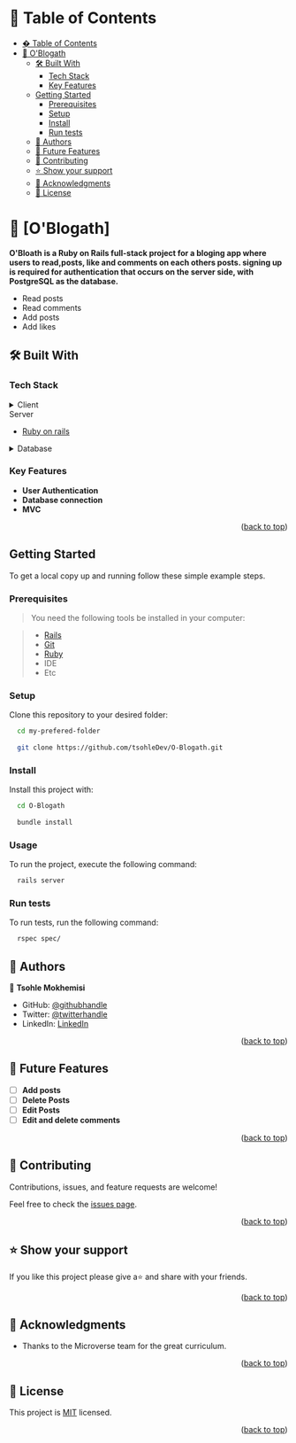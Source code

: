 <a name="readme-top"></a>

# 📗 Table of Contents

- [� Table of Contents](#-table-of-contents)
- [📖 O'Blogath](#-blog-app)
  - [🛠 Built With ](#-built-with-)
    - [Tech Stack ](#tech-stack-)
    - [Key Features ](#key-features-)
  - [Getting Started](#getting-started)
    - [Prerequisites](#prerequisites)
    - [Setup](#setup)
    - [Install](#install)
    - [Run tests](#run-tests)
  - [👥 Authors ](#-authors-)
  - [🔭 Future Features ](#-future-features-)
  - [🤝 Contributing ](#-contributing-)
  - [⭐️ Show your support ](#️-show-your-support-)
  - [🙏 Acknowledgments ](#-acknowledgments-)
  - [📝 License ](#-license-)

<!-- PROJECT DESCRIPTION -->

# 📖 [O'Blogath] <a name="about-project"></a>

**O'Bloath is a Ruby on Rails full-stack project for a bloging app where users to read,posts, like and comments on each others posts. signing up is required for authentication that occurs on the server side, with PostgreSQL as the database.**
  <ul>
    <li>Read posts </li>
    <li>Read comments </li>
    <li>Add posts</li>   
    <li>Add likes</li> 
  </ul>

## 🛠 Built With <a name="built-with"></a>

### Tech Stack <a name="tech-stack"></a>

<details>
<summary>Client</summary>
  <ul>
    <li><a href="https://rubyonrails.org/">HTML(.erb)</a></li>
    <li><a href="https://rubyonrails.org/">CSS</a></li>
  </ul>
</details>

<summary>Server</summary>
  <ul>
    <li><a href="https://rubyonrails.org/">Ruby on rails</a></li>
  </ul>
</details>

<details>
<summary>Database</summary>
  <ul>
    <li><a href="https://www.postgresql.org/">PostgreSQL</a></li>
  </ul>
</details>

<!-- Features -->

### Key Features <a name="key-features"></a>

- **User Authentication**
- **Database connection**
- **MVC**
<p align="right">(<a href="#readme-top">back to top</a>)</p>

## Getting Started

To get a local copy up and running follow these simple example steps.

### Prerequisites

> You need the following tools be installed in your computer:

> - [Rails](https://guides.rubyonrails.org/)
> - [Git](https://www.linode.com/docs/guides/how-to-install-git-on-linux-mac-and-windows/)
> - [Ruby](https://github.com/microverseinc/curriculum-ruby/blob/main/simple-ruby/articles/ruby_installation_instructions.md)
> - IDE
> - Etc

### Setup

Clone this repository to your desired folder:

```sh
  cd my-prefered-folder
  
  git clone https://github.com/tsohleDev/O-Blogath.git
```

### Install

Install this project with:

```sh
  cd O-Blogath
  
  bundle install
```

### Usage

To run the project, execute the following command:

```sh
  rails server
```

### Run tests

To run tests, run the following command:


```sh
  rspec spec/
```

<!-- AUTHORS -->

## 👥 Authors <a name="authors"></a>

👤 **Tsohle Mokhemisi**

- GitHub: [@githubhandle](https://github.com/tsohleDev2)
- Twitter: [@twitterhandle](https://twitter.com/RealTsohle)
- LinkedIn: [LinkedIn](https://www.linkedin.com/in/tsohle-mokhemisi-3687401b2/)


<p align="right">(<a href="#readme-top">back to top</a>)</p>

<!-- FUTURE FEATURES -->

## 🔭 Future Features <a name="future-features"></a>

- [ ] **Add posts**
- [ ] **Delete Posts**
- [ ] **Edit Posts**
- [ ] **Edit and delete comments**

<p align="right">(<a href="#readme-top">back to top</a>)</p>

<!-- CONTRIBUTING -->

## 🤝 Contributing <a name="contributing"></a>

Contributions, issues, and feature requests are welcome!

Feel free to check the [issues page](https://github.com/Kashif-Saleem-Ghuman/blog-app/issues).

<p align="right">(<a href="#readme-top">back to top</a>)</p>

<!-- SUPPORT -->

## ⭐️ Show your support <a name="support"></a>

If you like this project please give a⭐️ and share with your friends.

<p align="right">(<a href="#readme-top">back to top</a>)</p>

<!-- ACKNOWLEDGEMENTS -->

## 🙏 Acknowledgments <a name="acknowledgements"></a>

- Thanks to the Microverse team for the great curriculum.

<p align="right">(<a href="#readme-top">back to top</a>)</p>

<!-- LICENSE -->

## 📝 License <a name="license"></a>

This project is [MIT](https://github.com/tsohleDev/O-Blogath/blob/dev/LICENSE.md) licensed.

<p align="right">(<a href="#readme-top">back to top</a>)</p>

